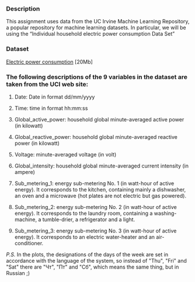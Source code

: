 ### Description
This assignment uses data from the UC Irvine Machine Learning Repository, a popular repository for machine learning datasets. In particular, we will be using the “Individual household electric power consumption Data Set” 

### Dataset
[Electric power consumption](https://d396qusza40orc.cloudfront.net/exdata%2Fdata%2Fhousehold_power_consumption.zip) [20Mb]

### The following descriptions of the 9 variables in the dataset are taken from the UCI web site:

1. Date: Date in format dd/mm/yyyy

2. Time: time in format hh:mm:ss

3. Global_active_power: household global minute-averaged active power (in kilowatt)

4. Global_reactive_power: household global minute-averaged reactive power (in kilowatt)

5. Voltage: minute-averaged voltage (in volt)

6. Global_intensity: household global minute-averaged current intensity (in ampere)

7. Sub_metering_1: energy sub-metering No. 1 (in watt-hour of active energy). It corresponds to the kitchen, containing mainly a dishwasher, an oven and a microwave (hot plates are not electric but gas powered).

8. Sub_metering_2: energy sub-metering No. 2 (in watt-hour of active energy). It corresponds to the laundry room, containing a washing-machine, a tumble-drier, a refrigerator and a light.

9. Sub_metering_3: energy sub-metering No. 3 (in watt-hour of active energy). It corresponds to an electric water-heater and an air-conditioner.

*P.S.* In the plots, the designations of the days of the week are set in accordance with the language of the system, so instead of "Thu", "Fri" and "Sat" there are "Чт", "Пт" and "Сб", which means the same thing, but in Russian ;)